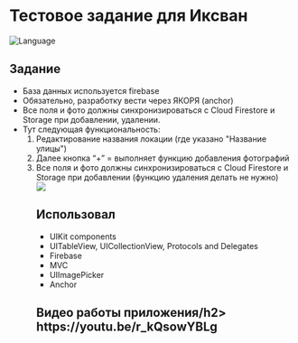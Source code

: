 # Тестовое задание для Иксван
<img src="https://camo.githubusercontent.com/467ed139385667771e9fe3da0e60ece0d4ec64128a76e8a515e57aecfddf765e/68747470733a2f2f696d672e736869656c64732e696f2f62616467652f73776966742d352d627269676874677265656e2e7376673f7374796c653d666c6174" alt="Language" data-canonical-src="https://img.shields.io/badge/swift-5-brightgreen.svg?style=flat" style="max-width: 100%;">
<h2>Задание</h2>
<ul>
<li>База данных используется firebase</li> 
<li>Обязательно, разработку вести через ЯКОРЯ (anchor) </li> 
<li>Все поля и фото должны синхронизироваться с Cloud Firestore и Storage при добавлении, удалении. </li> 
<li>Тут следующая функциональность:
 <ol>
  <li>Редактирование названия локации (где указано "Название улицы")</li>
  <li>Далее кнопка “+”  = выполняет функцию добавления фотографий</li>
  <li>Все поля и фото должны синхронизироваться с Cloud Firestore и Storage при добавлении (функцию удаления делать не нужно)</li>
  <img src="https://i.ibb.co/D9j7VQB/1638193482095.jpg" style="max-width: 100%;"> 
<h2>Использовал</h2>
<ul>
  <li>UIKit components</li>
  <li>UITableView, UICollectionView, Protocols and Delegates</li>
  <li>Firebase</li>
  <li>MVC</li>
  <li>UIImagePicker</li>
 <li>Anchor</li>
</ul>
<h2>Видео работы приложения/h2>
https://youtu.be/r_kQsowYBLg
